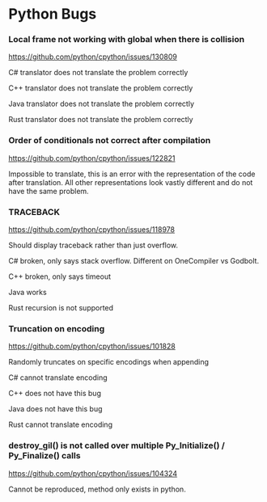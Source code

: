 ﻿# Python Bugs
### Local frame not working with global when there is collision
https://github.com/python/cpython/issues/130809

C# translator does not translate the problem correctly

C++ translator does not translate the problem correctly

Java translator does not translate the problem correctly

Rust translator does not translate the problem correctly

### Order of conditionals not correct after compilation 
https://github.com/python/cpython/issues/122821

Impossible to translate, this is an error with the representation of the code after translation. All other representations look vastly different and do not have the same problem. 
### TRACEBACK
https://github.com/python/cpython/issues/118978

Should display traceback rather than just overflow. 

C# broken, only says stack overflow. Different on OneCompiler vs Godbolt.

C++ broken, only says timeout 

Java works

Rust recursion is not supported

### Truncation on encoding
https://github.com/python/cpython/issues/101828

Randomly truncates on specific encodings when appending

C# cannot translate encoding

C++ does not have this bug

Java does not have this bug 

Rust cannot translate encoding

### destroy_gil() is not called over multiple Py_Initialize() / Py_Finalize() calls
https://github.com/python/cpython/issues/104324

Cannot be reproduced, method only exists in python. 
